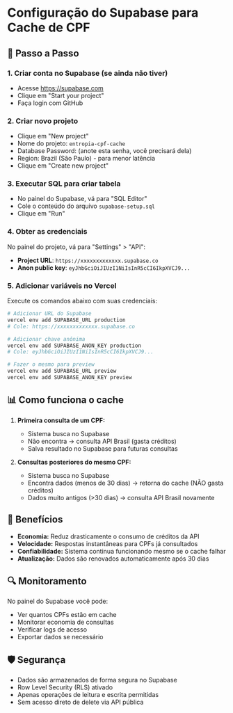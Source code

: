 # Configuração do Supabase para Cache de CPF

## 🚀 Passo a Passo

### 1. Criar conta no Supabase (se ainda não tiver)
- Acesse https://supabase.com
- Clique em "Start your project"
- Faça login com GitHub

### 2. Criar novo projeto
- Clique em "New project"
- Nome do projeto: `entropia-cpf-cache`
- Database Password: (anote esta senha, você precisará dela)
- Region: Brazil (São Paulo) - para menor latência
- Clique em "Create new project"

### 3. Executar SQL para criar tabela
- No painel do Supabase, vá para "SQL Editor"
- Cole o conteúdo do arquivo `supabase-setup.sql`
- Clique em "Run"

### 4. Obter as credenciais
No painel do projeto, vá para "Settings" > "API":

- **Project URL**: `https://xxxxxxxxxxxxx.supabase.co`
- **Anon public key**: `eyJhbGciOiJIUzI1NiIsInR5cCI6IkpXVCJ9...`

### 5. Adicionar variáveis no Vercel

Execute os comandos abaixo com suas credenciais:

```bash
# Adicionar URL do Supabase
vercel env add SUPABASE_URL production
# Cole: https://xxxxxxxxxxxxx.supabase.co

# Adicionar chave anônima
vercel env add SUPABASE_ANON_KEY production
# Cole: eyJhbGciOiJIUzI1NiIsInR5cCI6IkpXVCJ9...

# Fazer o mesmo para preview
vercel env add SUPABASE_URL preview
vercel env add SUPABASE_ANON_KEY preview
```

## 📊 Como funciona o cache

1. **Primeira consulta de um CPF:**
   - Sistema busca no Supabase
   - Não encontra → consulta API Brasil (gasta créditos)
   - Salva resultado no Supabase para futuras consultas

2. **Consultas posteriores do mesmo CPF:**
   - Sistema busca no Supabase
   - Encontra dados (menos de 30 dias) → retorna do cache (NÃO gasta créditos)
   - Dados muito antigos (>30 dias) → consulta API Brasil novamente

## 🎯 Benefícios

- **Economia:** Reduz drasticamente o consumo de créditos da API
- **Velocidade:** Respostas instantâneas para CPFs já consultados
- **Confiabilidade:** Sistema continua funcionando mesmo se o cache falhar
- **Atualização:** Dados são renovados automaticamente após 30 dias

## 🔍 Monitoramento

No painel do Supabase você pode:
- Ver quantos CPFs estão em cache
- Monitorar economia de consultas
- Verificar logs de acesso
- Exportar dados se necessário

## 🛡️ Segurança

- Dados são armazenados de forma segura no Supabase
- Row Level Security (RLS) ativado
- Apenas operações de leitura e escrita permitidas
- Sem acesso direto de delete via API pública